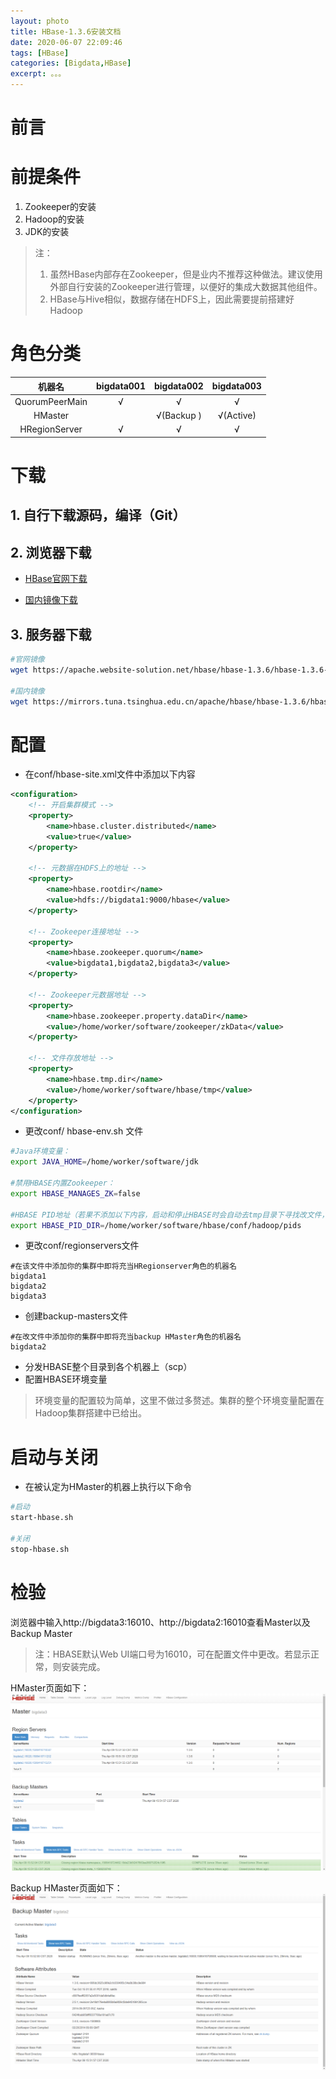 ```yaml
---
layout: photo
title: HBase-1.3.6安装文档
date: 2020-06-07 22:09:46
tags: [HBase]
categories: [Bigdata,HBase]
excerpt: 。。。
---
```


# 前言

# 前提条件

1. Zookeeper的安装
2. Hadoop的安装
3. JDK的安装

>注：
>1. 虽然HBase内部存在Zookeeper，但是业内不推荐这种做法。建议使用外部自行安装的Zookeeper进行管理，以便好的集成大数据其他组件。
>2. HBase与Hive相似，数据存储在HDFS上，因此需要提前搭建好Hadoop

# 角色分类
|  机器名  | bigdata001  |  bigdata002 | bigdata003  |
|:-:|:-:|:-:|:-:|
| QuorumPeerMain  |  √ | √  | √  |
| HMaster  |   | √(Backup   )  | √(Active)  |
| HRegionServer  | √  |  √ |  √ |


# 下载

## 1. 自行下载源码，编译（Git）
## 2. 浏览器下载

- [HBase官网下载](https://apache.website-solution.net/hbase/hbase-1.3.6/hbase-1.3.6-bin.tar.gz)

- [国内镜像下载](https://mirrors.tuna.tsinghua.edu.cn/apache/hbase/hbase-1.3.6/hbase-1.3.6-bin.tar.gz)

## 3. 服务器下载

```bash
#官网镜像
wget https://apache.website-solution.net/hbase/hbase-1.3.6/hbase-1.3.6-bin.tar.gz

#国内镜像
wget https://mirrors.tuna.tsinghua.edu.cn/apache/hbase/hbase-1.3.6/hbase-1.3.6-bin.tar.gz
```

# 配置

- 在conf/hbase-site.xml⽂件中添加以下内容

```xml
<configuration>
    <!-- 开启集群模式 -->
    <property>
        <name>hbase.cluster.distributed</name>
        <value>true</value>
    </property>

    <!-- 元数据在HDFS上的地址 -->
    <property>
        <name>hbase.rootdir</name>
        <value>hdfs://bigdata1:9000/hbase</value>
    </property>

    <!-- Zookeeper连接地址 -->
    <property>
        <name>hbase.zookeeper.quorum</name>
        <value>bigdata1,bigdata2,bigdata3</value>
    </property>

    <!-- Zookeeper元数据地址 -->
    <property>
        <name>hbase.zookeeper.property.dataDir</name>
        <value>/home/worker/software/zookeeper/zkData</value>
    </property>

    <!-- 文件存放地址 -->
    <property>
        <name>hbase.tmp.dir</name>
        <value>/home/worker/software/hbase/tmp</value>
    </property>
</configuration>
```

- 更改conf/ hbase-env.sh ⽂件

```bash
#Java环境变量：
export JAVA_HOME=/home/worker/software/jdk

#禁用HBASE内置Zookeeper：
export HBASE_MANAGES_ZK=false

#HBASE PID地址（若果不添加以下内容，启动和停止HBASE时会自动去tmp目录下寻找改文件，报错）
export HBASE_PID_DIR=/home/worker/software/hbase/conf/hadoop/pids
```

- 更改conf/regionservers⽂件

```properties
#在该文件中添加你的集群中即将充当HRegionserver角色的机器名
bigdata1
bigdata2
bigdata3
```

- 创建backup-masters⽂件

```properties
#在改文件中添加你的集群中即将充当backup HMaster角色的机器名
bigdata2
```

- 分发HBASE整个⽬录到各个机器上（scp）
- 配置HBASE环境变量
>环境变量的配置较为简单，这里不做过多赘述。集群的整个环境变量配置在Hadoop集群搭建中已给出。

# 启动与关闭

- 在被认定为HMaster的机器上执⾏以下命令

```bash
#启动
start-hbase.sh

#关闭
stop-hbase.sh
```

# 检验
浏览器中输⼊http://bigdata3:16010、http://bigdata2:16010查看Master以及Backup Master
>注：HBASE默认Web UI端⼝号为16010，可在配置⽂件中更改。若显⽰正常，则安装完成。

HMaster页面如下：
![](https://github.com/CharlieTao/CharlieTao.github.sources/blob/master/BigData/Pictures/HBase/HBASEMaster.png?raw=true)

Backup HMaster⻚⾯如下：
![](https://github.com/CharlieTao/CharlieTao.github.sources/blob/master/BigData/Pictures/HBase/BackupMaster.png?raw=true)